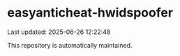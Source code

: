 # easyanticheat-hwidspoofer

Last updated: 2025-06-26 12:22:48

This repository is automatically maintained.
